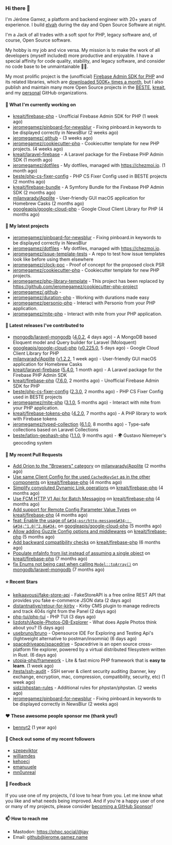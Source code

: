 ### Hi there 👋

I'm Jérôme Gamez, a platform and backend engineer with 20+ years of experience.
I build [elvah](https://www.elvah.de) during the day and Open Source Software
at night.

I'm a Jack of all trades with a soft spot for PHP, legacy software and,
of course, Open Source software.

My hobby is my job and vice versa. My mission is to make the work of all
developers (myself included) more productive and enjoyable.
I have a special affinity for code quality, stability, and legacy software,
and consider no code base to be unmaintainable 💪🏻.

My most prolific project is the (unofficial)
[Firebase Admin SDK for PHP](https://github.com/kreait/firebase-php) and its
related libraries, which are
[downloaded 500K+ times a month](https://packagist.org/packages/kreait/firebase-php/stats), but I also publish and maintain many more Open Source
projects in the [BESTE](https://github.com/beste),
[kreait](https://github.com/kreait), and my
[personal](https://github.com/jeromegamez) GitHub organizations.

#### 👷 What I'm currently working on

- [kreait/firebase-php](https://github.com/kreait/firebase-php) - Unofficial Firebase Admin SDK for PHP (1 week ago)
- [jeromegamez/pinboard-for-newsblur](https://github.com/jeromegamez/pinboard-for-newsblur) - Fixing pinboard.in keywords to be displayed correctly in NewsBlur (2 weeks ago)
- [jeromegamez/.github](https://github.com/jeromegamez/.github) -  (3 weeks ago)
- [jeromegamez/cookiecutter-php](https://github.com/jeromegamez/cookiecutter-php) - Cookiecutter template for new PHP projects. (4 weeks ago)
- [kreait/laravel-firebase](https://github.com/kreait/laravel-firebase) - A Laravel package for the Firebase PHP Admin SDK (1 month ago)
- [jeromegamez/dotfiles](https://github.com/jeromegamez/dotfiles) - My dotfiles, managed with https://chezmoi.io. (1 month ago)
- [beste/php-cs-fixer-config](https://github.com/beste/php-cs-fixer-config) - PHP CS Fixer Config used in BESTE projects (2 months ago)
- [kreait/firebase-bundle](https://github.com/kreait/firebase-bundle) - A Symfony Bundle for the Firebase PHP Admin SDK (2 months ago)
- [milanvarady/Applite](https://github.com/milanvarady/Applite) - User-friendly GUI macOS application for Homebrew Casks (2 months ago)
- [googleapis/google-cloud-php](https://github.com/googleapis/google-cloud-php) - Google Cloud Client Library for PHP (4 months ago)

#### 🌱 My latest projects

- [jeromegamez/pinboard-for-newsblur](https://github.com/jeromegamez/pinboard-for-newsblur) - Fixing pinboard.in keywords to be displayed correctly in NewsBlur
- [jeromegamez/dotfiles](https://github.com/jeromegamez/dotfiles) - My dotfiles, managed with https://chezmoi.io.
- [jeromegamez/issue-template-tests](https://github.com/jeromegamez/issue-template-tests) - A repo to test how issue templates look like before using them elsewhere
- [jeromegamez/clock-poc](https://github.com/jeromegamez/clock-poc) - Proof of concept for the proposed clock PSR
- [jeromegamez/cookiecutter-php](https://github.com/jeromegamez/cookiecutter-php) - Cookiecutter template for new PHP projects.
- [jeromegamez/php-library-template](https://github.com/jeromegamez/php-library-template) - This project has been replaced by https://github.com/jeromegamez/cookiecutter-php-project
- [jeromegamez/.github](https://github.com/jeromegamez/.github) - 
- [jeromegamez/duration-php](https://github.com/jeromegamez/duration-php) - Working with durations made easy
- [jeromegamez/personio-php](https://github.com/jeromegamez/personio-php) - Interact with Personio from your PHP application.
- [jeromegamez/mite-php](https://github.com/jeromegamez/mite-php) - Interact with mite from your PHP application.

#### 🔭 Latest releases I've contributed to

- [mongodb/laravel-mongodb](https://github.com/mongodb/laravel-mongodb) ([4.0.2](https://github.com/mongodb/laravel-mongodb/releases/tag/4.0.2), 4 days ago) - A MongoDB based Eloquent model and Query builder for Laravel (Moloquent)
- [googleapis/google-cloud-php](https://github.com/googleapis/google-cloud-php) ([v0.225.0](https://github.com/googleapis/google-cloud-php/releases/tag/v0.225.0), 5 days ago) - Google Cloud Client Library for PHP
- [milanvarady/Applite](https://github.com/milanvarady/Applite) ([v1.2.2](https://github.com/milanvarady/Applite/releases/tag/v1.2.2), 1 week ago) - User-friendly GUI macOS application for Homebrew Casks
- [kreait/laravel-firebase](https://github.com/kreait/laravel-firebase) ([5.4.0](https://github.com/kreait/laravel-firebase/releases/tag/5.4.0), 1 month ago) - A Laravel package for the Firebase PHP Admin SDK
- [kreait/firebase-php](https://github.com/kreait/firebase-php) ([7.6.0](https://github.com/kreait/firebase-php/releases/tag/7.6.0), 2 months ago) - Unofficial Firebase Admin SDK for PHP
- [beste/php-cs-fixer-config](https://github.com/beste/php-cs-fixer-config) ([2.3.0](https://github.com/beste/php-cs-fixer-config/releases/tag/2.3.0), 2 months ago) - PHP CS Fixer Config used in BESTE projects
- [jeromegamez/mite-php](https://github.com/jeromegamez/mite-php) ([3.1.0](https://github.com/jeromegamez/mite-php/releases/tag/3.1.0), 5 months ago) - Interact with mite from your PHP application.
- [kreait/firebase-tokens-php](https://github.com/kreait/firebase-tokens-php) ([4.2.0](https://github.com/kreait/firebase-tokens-php/releases/tag/4.2.0), 7 months ago) - A PHP library to work with Firebase tokens
- [jeromegamez/typed-collection](https://github.com/jeromegamez/typed-collection) ([6.1.0](https://github.com/jeromegamez/typed-collection/releases/tag/6.1.0), 8 months ago) - Type-safe collections based on Laravel Collections
- [beste/latlon-geohash-php](https://github.com/beste/latlon-geohash-php) ([1.1.0](https://github.com/beste/latlon-geohash-php/releases/tag/1.1.0), 9 months ago) - 🌍 Gustavo Niemeyer&#39;s geocoding system

#### 🔨 My recent Pull Requests

- [Add Orion to the &#34;Browsers&#34; category](https://github.com/milanvarady/Applite/pull/21) on [milanvarady/Applite](https://github.com/milanvarady/Applite) (2 months ago)
- [Use same Client Config for the used `CachedKeySet` as in the other components](https://github.com/kreait/firebase-php/pull/813) on [kreait/firebase-php](https://github.com/kreait/firebase-php) (4 months ago)
- [Simplify convoluted Dynamic Link operations](https://github.com/kreait/firebase-php/pull/810) on [kreait/firebase-php](https://github.com/kreait/firebase-php) (4 months ago)
- [Use FCM HTTP V1 Api for Batch Messaging](https://github.com/kreait/firebase-php/pull/805) on [kreait/firebase-php](https://github.com/kreait/firebase-php) (4 months ago)
- [Add support for Remote Config Parameter Value Types](https://github.com/kreait/firebase-php/pull/801) on [kreait/firebase-php](https://github.com/kreait/firebase-php) (4 months ago)
- [feat: Enable the usage of `&#34;psr/http-message&#34;: &#34;^1.0|^2.0&#34;`](https://github.com/googleapis/google-cloud-php/pull/6338) on [googleapis/google-cloud-php](https://github.com/googleapis/google-cloud-php) (5 months ago)
- [Allow adding Guzzle Config options and middlewares](https://github.com/kreait/firebase-php/pull/799) on [kreait/firebase-php](https://github.com/kreait/firebase-php) (5 months ago)
- [Add backward compatibility checks](https://github.com/kreait/firebase-php/pull/792) on [kreait/firebase-php](https://github.com/kreait/firebase-php) (6 months ago)
- [Populate mfaInfo from list instead of assuming a single object](https://github.com/kreait/firebase-php/pull/784) on [kreait/firebase-php](https://github.com/kreait/firebase-php) (7 months ago)
- [fix Enums not being cast when calling `Model::toArray()`](https://github.com/mongodb/laravel-mongodb/pull/2522) on [mongodb/laravel-mongodb](https://github.com/mongodb/laravel-mongodb) (7 months ago)

#### ⭐ Recent Stars

- [keikaavousi/fake-store-api](https://github.com/keikaavousi/fake-store-api) - FakeStoreAPI is a free online REST API that provides you fake e-commerce JSON data (2 days ago)
- [distantnative/retour-for-kirby](https://github.com/distantnative/retour-for-kirby) - Kirby CMS plugin to manage redirects and track 404s right from the Panel (2 days ago)
- [php-tui/php-tui](https://github.com/php-tui/php-tui) - PHP TUI (3 days ago)
- [lizdotsh/Apple-Photos-DB-Explorer](https://github.com/lizdotsh/Apple-Photos-DB-Explorer) - What does Apple Photos think about you? (5 days ago)
- [usebruno/bruno](https://github.com/usebruno/bruno) - Opensource IDE For Exploring and Testing Api&#39;s (lightweight alternative to postman/insomnia) (6 days ago)
- [spacedriveapp/spacedrive](https://github.com/spacedriveapp/spacedrive) - Spacedrive is an open source cross-platform file explorer, powered by a virtual distributed filesystem written in Rust. (6 days ago)
- [utopia-php/framework](https://github.com/utopia-php/framework) - Lite &amp; fast micro PHP framework that is **easy to learn**. (1 week ago)
- [jtesta/ssh-audit](https://github.com/jtesta/ssh-audit) - SSH server &amp; client security auditing (banner, key exchange, encryption, mac, compression, compatibility, security, etc) (1 week ago)
- [sidz/phpstan-rules](https://github.com/sidz/phpstan-rules) - Additional rules for phpstan/phpstan.  (2 weeks ago)
- [jeromegamez/pinboard-for-newsblur](https://github.com/jeromegamez/pinboard-for-newsblur) - Fixing pinboard.in keywords to be displayed correctly in NewsBlur (2 weeks ago)

#### ❤️ These awesome people sponsor me (thank you!)

- [bennyt2](https://github.com/bennyt2) (1 year ago)

#### 👯 Check out some of my recent followers

- [szepeviktor](https://github.com/szepeviktor)
- [williamdes](https://github.com/williamdes)
- [kehoecj](https://github.com/kehoecj)
- [emanuuele](https://github.com/emanuuele)
- [mn0unreal](https://github.com/mn0unreal)

#### 💬 Feedback

If you use one of my projects, I'd love to hear from you. Let me know what you
like and what needs being improved. And if you're a happy user of one or
many of my projects, please consider
[becoming a GitHub Sponsor](https://github.com/sponsors/jeromegamez)!

#### 📫 How to reach me

- Mastodon: https://phpc.social/@jay
- Email: github@jerome.gamez.name
